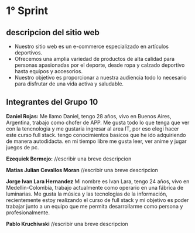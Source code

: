 # 1° Sprint 

## descripcion del sitio web 

- Nuestro sitio web es un e-commerce especializado en artículos deportivos. 
- Ofrecemos una amplia variedad de productos de alta calidad para personas apasionadas por el deporte, desde ropa y calzado deportivo hasta equipos y accesorios. 
- Nuestro objetivo es proporcionar a nuestra audiencia todo lo necesario para disfrutar de una vida activa y saludable.

## Integrantes del Grupo 10

**Daniel Rojas:**
Me llamo Daniel, tengo 28 años, vivo en Buenos Aires, Argentina, trabajo como chofer de APP. Me gusta todo lo que tenga que ver con la tencnologia y me gustaria ingresar al area IT, por eso elegi hacer este curso full stack. tengo conocimientos basicos que he ido adquiriendo de manera autodidacta. en mi tiempo libre me gusta leer, ver anime y jugar juegos de pc.

**Ezequiek Bermejo:**
//escribir una breve descripcion

**Matias Julian Cevallos Moran**
//escribir una breve descripcion

**Jorge Ivan Lara Hernandez**
Mi nombre es Ivan Lara, tengo 24 años, vivo en Medellin-Colombia, trabajo actualmente como operario en una fábrica de luminarias. Me gusta la música y las tecnologías de la información, recientemente estoy realizando el curso de full stack y mi objetivo es poder trabajar junto a un equipo que me permita desarrollarme como persona y profesionalmente. 


**Pablo Kruchiwski**
//escribir una breve descripcion
